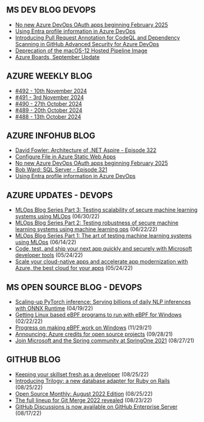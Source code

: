 ## MS DEV BLOG DEVOPS 

<!-- DEVBLOGDEVOPS:START -->
- [No new Azure DevOps OAuth apps beginning February 2025](https://devblogs.microsoft.com/devops/no-new-azure-devops-oauth-apps-beginning-february-2025/)
- [Using Entra profile information in Azure DevOps](https://devblogs.microsoft.com/devops/using-entra-profile-information-in-azure-devops/)
- [Introducing Pull Request Annotation for CodeQL and Dependency Scanning in GitHub Advanced Security for Azure DevOps](https://devblogs.microsoft.com/devops/introducing-pull-request-annotation-for-codeql-and-dependency-scanning-in-github-advanced-security-for-azure-devops/)
- [Deprecation of the macOS-12 Hosted Pipeline Image](https://devblogs.microsoft.com/devops/upcoming-deprecation-of-macos-12-hosted-pipeline-image/)
- [Azure Boards, September Update](https://devblogs.microsoft.com/devops/azure-boards-september-update/)
<!-- DEVBLOGDEVOPS:END -->


## AZURE WEEKLY BLOG

<!-- AZUREWEEKLY:START -->
- [#492 - 10th November 2024](https://azureweekly.info/issue-492.html)
- [#491 - 3rd November 2024](https://azureweekly.info/issue-491.html)
- [#490 - 27th October 2024](https://azureweekly.info/issue-490.html)
- [#489 - 20th October 2024](https://azureweekly.info/issue-489.html)
- [#488 - 13th October 2024](https://azureweekly.info/issue-488.html)
<!-- AZUREWEEKLY:END -->

## AZURE INFOHUB BLOG 

<!-- AZUREINFOHUB:START -->
- [David Fowler: Architecture of .NET Aspire - Episode 322](http://feed.azuredevops.show/david-fowler-architecture-of-net-aspire-episode-322)
- [Configure File in Azure Static Web Apps](https://techcommunity.microsoft.com/t5/apps-on-azure-blog/configure-file-in-azure-static-web-apps/ba-p/4283470)
- [No new Azure DevOps OAuth apps beginning February 2025](https://devblogs.microsoft.com/devops/no-new-azure-devops-oauth-apps-beginning-february-2025/)
- [Bob Ward: SQL Server - Episode 321](http://feed.azuredevops.show/bob-ward-sql-server-episode-321)
- [Using Entra profile information in Azure DevOps](https://devblogs.microsoft.com/devops/using-entra-profile-information-in-azure-devops/)
<!-- AZUREINFOHUB:END -->


## AZURE UPDATES - DEVOPS 

<!-- AZUREUPDATES:START -->

 - [MLOps Blog Series Part 3: Testing scalability of secure machine learning systems using MLOps](https://azure.microsoft.com/blog/mlops-blog-series-part-3-testing-scalability-of-secure-machine-learning-systems-using-mlops/) (06/30/22)
 - [MLOps Blog Series Part 2: Testing robustness of secure machine learning systems using machine learning ops](https://azure.microsoft.com/blog/mlops-blog-series-part-2-testing-robustness-of-secure-machine-learning-systems-using-machine-learning-ops/) (06/22/22)
 - [MLOps Blog Series Part 1: The art of testing machine learning systems using MLOps](https://azure.microsoft.com/blog/mlops-blog-series-part-1-the-art-of-testing-machine-learning-systems-using-mlops/) (06/14/22)
 - [Code, test, and ship your next app quickly and securely with Microsoft developer tools](https://azure.microsoft.com/blog/code-test-and-ship-your-next-app-quickly-and-securely-with-microsoft-developer-tools/) (05/24/22)
 - [Scale your cloud-native apps and accelerate app modernization with Azure, the best cloud for your apps](https://azure.microsoft.com/blog/scale-your-cloudnative-apps-and-accelerate-app-modernization-with-azure-the-best-cloud-for-your-apps/) (05/24/22)
<!-- AZUREUPDATES:END -->


## MS OPEN SOURCE BLOG - DEVOPS 

<!-- MSOPENSOURCEBLOG:START -->

 - [Scaling-up PyTorch inference: Serving billions of daily NLP inferences with ONNX Runtime](https://cloudblogs.microsoft.com/opensource/2022/04/19/scaling-up-pytorch-inference-serving-billions-of-daily-nlp-inferences-with-onnx-runtime/) (04/19/22)
 - [Getting Linux based eBPF programs to run with eBPF for Windows](https://cloudblogs.microsoft.com/opensource/2022/02/22/getting-linux-based-ebpf-programs-to-run-with-ebpf-for-windows/) (02/22/22)
 - [Progress on making eBPF work on Windows](https://cloudblogs.microsoft.com/opensource/2021/11/29/progress-on-making-ebpf-work-on-windows/) (11/29/21)
 - [Announcing: Azure credits for open source projects](https://cloudblogs.microsoft.com/opensource/2021/09/28/announcing-azure-credits-for-open-source-projects/) (09/28/21)
 - [Join Microsoft and the Spring community at SpringOne 2021](https://cloudblogs.microsoft.com/opensource/2021/08/27/join-microsoft-and-the-spring-community-at-springone-2021/) (08/27/21)
<!-- MSOPENSOURCEBLOG:END -->


## GITHUB BLOG


<!-- GITHUB:START -->

 - [Keeping your skillset fresh as a developer](https://github.blog/2022-08-25-keeping-your-skillset-fresh-as-a-developer/) (08/25/22)
 - [Introducing Trilogy: a new database adapter for Ruby on Rails](https://github.blog/2022-08-25-introducing-trilogy-a-new-database-adapter-for-ruby-on-rails/) (08/25/22)
 - [Open Source Monthly: August 2022 Edition](https://github.blog/2022-08-25-open-source-monthly-august-2022-edition/) (08/25/22)
 - [The full lineup for Git Merge 2022 revealed](https://github.blog/2022-08-23-the-full-lineup-for-git-merge-2022-revealed/) (08/23/22)
 - [GitHub Discussions is now available on GitHub Enterprise Server](https://github.blog/2022-08-17-github-discussions-is-now-available-on-github-enterprise-server/) (08/17/22)
<!-- GITHUB:END -->
